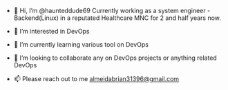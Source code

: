 - 👋 Hi, I’m @haunteddude69 Currently working as a system engineer - Backend(Linux) in a reputated Healthcare MNC for 2 and half years now.
  
- 👀 I’m interested in DevOps
- 🌱 I’m currently learning various tool on DevOps 
- 💞️ I’m looking to collaborate any on DevOps projects or anything related DevOps 
- 📫 Please reach out to me almeidabrian31396@gmail.com

<!---
haunteddude69/haunteddude69 is a ✨ special ✨ repository because its `README.md` (this file) appears on your GitHub profile.
You can click the Preview link to take a look at your changes.
--->
